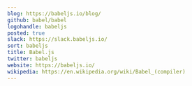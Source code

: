 ```yaml
---
blog: https://babeljs.io/blog/
github: babel/babel
logohandle: babeljs
posted: true
slack: https://slack.babeljs.io/
sort: babeljs
title: Babel.js
twitter: babeljs
website: https://babeljs.io/
wikipedia: https://en.wikipedia.org/wiki/Babel_(compiler)
---
```

